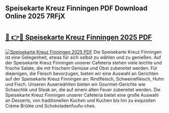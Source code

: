 ## Speisekarte Kreuz Finningen PDF Download Online 2025 7RFjX

# <h2><a href="http://gcbhdgy.nevu.top/?p=Speisekarte+Kreuz+Finningen">🔗 👉🔴 Speisekarte Kreuz Finningen 2025 PDF</a></h2>

[![Speisekarte Kreuz Finningen 2025 PDF](https://i.imgur.com/dBaPXMq.png)](http://gcbhdgy.nevu.top/?p=Speisekarte+Kreuz+Finningen)
Die Speisekarte Kreuz Finningen ist eine Gelegenheit, etwas für sich selbst zu wählen und zu genießen. Auf der Speisekarte Kreuz Finningen unserer Cafeteria stehen viele leichte und frische Salate, die mit frischem Gemüse und Obst zubereitet werden. Für diejenigen, die Fleisch bevorzugen, bieten wir eine Auswahl an Gerichten auf der Speisekarte Kreuz Finningen an: Rindfleisch, Schweinefleisch, Huhn und Fisch. Unseren Auserwählten bieten wir Gourmet-Gerichte wie Schaschlik und Steak an, die auf einem alten Feuer zubereitet werden. Die Speisekarte Kreuz Finningen unserer Cafeteria bietet eine große Auswahl an Desserts, von traditionellen Kuchen und Kuchen bis hin zu exquisiten Crème Brûlée und Schokoladenfuufu-ches.
